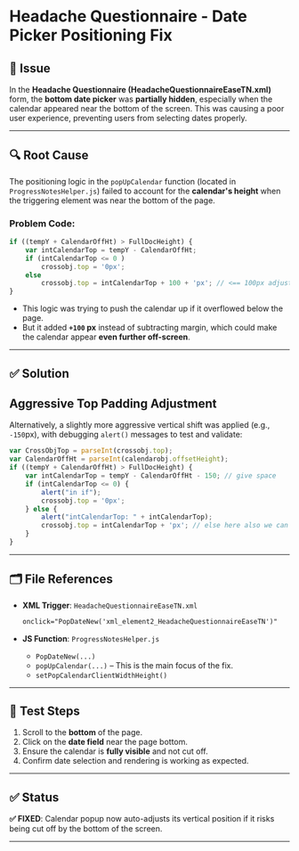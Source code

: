 # Headache Questionnaire - Date Picker Positioning Fix

## 📌 Issue

In the **Headache Questionnaire (HeadacheQuestionnaireEaseTN.xml)** form, the **bottom date picker** was **partially hidden**, especially when the calendar appeared near the bottom of the screen. This was causing a poor user experience, preventing users from selecting dates properly.

---

## 🔍 Root Cause

The positioning logic in the `popUpCalendar` function (located in `ProgressNotesHelper.js`) failed to account for the **calendar's height** when the triggering element was near the bottom of the page.

### Problem Code:

```js
if ((tempY + CalendarOffHt) > FullDocHeight) {
	var intCalendarTop = tempY - CalendarOffHt;
	if (intCalendarTop <= 0 ) 
		crossobj.top = '0px';
	else 
		crossobj.top = intCalendarTop + 100 + 'px'; // <== 100px adjustment, but might overflow upwards
}
```

* This logic was trying to push the calendar up if it overflowed below the page.
* But it added **`+100` px** instead of subtracting margin, which could make the calendar appear **even further off-screen**.

---

## ✅ Solution

## **Aggressive Top Padding Adjustment**

Alternatively, a slightly more aggressive vertical shift was applied (e.g., `-150`px), with debugging `alert()` messages to test and validate:

```js
var CrossObjTop = parseInt(crossobj.top);
var CalendarOffHt = parseInt(calendarobj.offsetHeight);
if ((tempY + CalendarOffHt) > FullDocHeight) {   					
	var intCalendarTop = tempY - CalendarOffHt - 150; // give space
	if (intCalendarTop <= 0) { 
		alert("in if");
		crossobj.top = '0px';
	} else {
		alert("intCalendarTop: " + intCalendarTop);
		crossobj.top = intCalendarTop + 'px'; // else here also we can reduce 150 to make it correct 
	}
}
```
---

## 🗂️ File References

* **XML Trigger**: `HeadacheQuestionnaireEaseTN.xml`

  ```xml
  onclick="PopDateNew('xml_element2_HeadacheQuestionnaireEaseTN')"
  ```

* **JS Function**: `ProgressNotesHelper.js`

  * `PopDateNew(...)`
  * `popUpCalendar(...)` – This is the main focus of the fix.
  * `setPopCalendarClientWidthHeight()`

---

## 🧪 Test Steps

1. Scroll to the **bottom** of the page.
2. Click on the **date field** near the page bottom.
3. Ensure the calendar is **fully visible** and not cut off.
4. Confirm date selection and rendering is working as expected.

---

## ✅ Status

**✅ FIXED**: Calendar popup now auto-adjusts its vertical position if it risks being cut off by the bottom of the screen.

---

